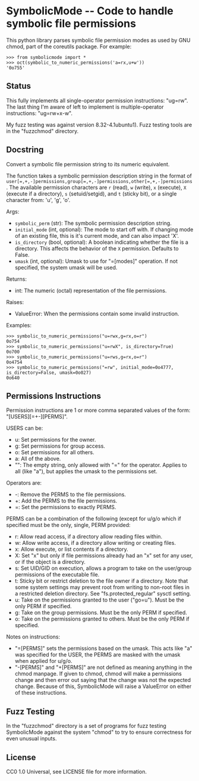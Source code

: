 # SymbolicMode -- Code to handle symbolic file permissions

This python library parses symbolic file permission modes as used by GNU chmod, part
of the coreutils package.  For example:

    >>> from symbolicmode import *
    >>> oct(symbolic_to_numeric_permissions('a=rx,u+w'))
    '0o755'   

## Status

<!--
This library is fully compatible with GNU Coreutils "chmod" command. It fully implements
all mode specifiers except for the purely numeric versions ("755") that chmod does,
as verified by manual, unit, and extensive fuzz testing.
-->

This fully implements all single-operator permission instructions: "ug=rw".  The last
thing I'm aware of left to implement is multiple-operator instructions: "ug=rw+x-w".

My fuzz testing was against version 8.32-4.1ubuntu1).  Fuzz testing tools are in the
"fuzzchmod" directory.

## Docstring

Convert a symbolic file permission string to its numeric equivalent.

The function takes a symbolic permission description string in the format of
`user[=,+,-]permissions,group[=,+,-]permissions,other[=,+,-]permissions`.
The available permission characters are `r` (read), `w` (write), `x` (execute),
`X` (execute if a directory), `s` (setuid/setgid), and `t` (sticky bit), or a single
character from: 'u', 'g', 'o'.

Args:
- `symbolic_perm` (str): The symbolic permission description string.
- `initial_mode` (int, optional): The mode to start off with.  If changing mode of an
        existing file, this is it's current mode, and can also impact 'X'.
- `is_directory` (bool, optional): A boolean indicating whether the file is a directory.
        This affects the behavior of the `X` permission. Defaults to False.
- `umask` (int, optional): Umask to use for "=[modes]" operation.  If not specified, the
        system umask will be used.

Returns:
- int: The numeric (octal) representation of the file permissions.

Raises:
- ValueError: When the permissions contain some invalid instruction.

Examples:

    >>> symbolic_to_numeric_permissions("u=rwx,g=rx,o=r")
    0o754
    >>> symbolic_to_numeric_permissions("u=rwX", is_directory=True)
    0o700
    >>> symbolic_to_numeric_permissions("u=rws,g=rx,o=r")
    0o4754
    >>> symbolic_to_numeric_permissions("=rw", initial_mode=0o4777, is_directory=False, umask=0o027)
    0o640

## Permissions Instructions

Permission instructions are 1 or more comma separated values of the form:
"[USERS][=+-][PERMS]".

USERS can be:

- u: Set permissions for the owner.
- g: Set permissions for group access.
- o: Set permissions for all others.
- a: All of the above.
- "": The empty string, only allowed with "=" for the operator.  Applies to all (like
  "a"), but applies the umask to the permissions set.

Operators are:

- -: Remove the PERMS to the file permissions.
- +: Add the PERMS to the file permissions.
- =: Set the permissions to exactly PERMS.

PERMS can be a combination of the following (except for u/g/o which if specified must
be the only, single, PERM provided:

- r: Allow read access, if a directory allow reading files within.
- w: Allow write access, if a directory allow writing or creating files.
- x: Allow execute, or list contents if a directory.
- X: Set "x" but only if file permissions already had an "x" set for any user, or if
  the object is a directory.
- s: Set UID/GID on execution, allows a program to take on the user/group permissions
  of the executable file.
- t: Sticky bit or restrict deletion to the file owner if a directory.  Note that
  some system settings may prevent root from writing to non-root files in a
  restricted deletion directory.  See "fs.protected\_regular" sysctl setting.
- u: Take on the permissions granted to the user ("go=u").  Must be the only PERM if
  specified.
- g: Take on the group permissions.  Must be the only PERM if specified.
- o: Take on the permissions granted to others.  Must be the only PERM if specified.

Notes on instructions:

- "=[PERMS]" sets the permissions based on the umask.  This acts like "a" was
  specified for the USER, the PERMS are masked with the umask when applied for u/g/o.
- "-[PERMS]" and "+[PERMS]" are not defined as meaning anything in the chmod manpage.
  If given to chmod, chmod will make a permissions change and then error out saying
  that the change was not the expected change.  Because of this, SymbolicMode will
  raise a ValueError on either of these instructions.

## Fuzz Testing

In the "fuzzchmod" directory is a set of programs for fuzz testing SymbolicMode
against the system "chmod" to try to ensure correctness for even unusual inputs.

## License

CC0 1.0 Universal, see LICENSE file for more information.

<!-- vim: ts=4 sw=4 ai et tw=85
-->
